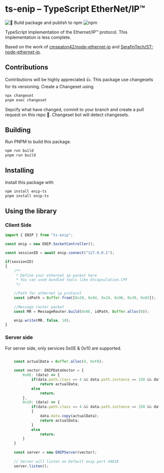 # ts-enip – TypeScript EtherNet/IP™

![🚀 Build package and publish to npm](https://github.com/Kworz/ts-enip/actions/workflows/workflow.yaml/badge.svg)
![npm](https://img.shields.io/npm/v/enip-ts)

TypeScript implementation of the Ethernet/IP™ protocol. This implementation is less complete.

Based on the work of [cmseaton42/node-ethernet-ip](https://github.com/cmseaton42/node-ethernet-ip) and [SerafinTech/ST-node-ethernet-ip](https://github.com/SerafinTech/ST-node-ethernet-ip).

## Contributions

Contributions will be highly appreciated 👍. This package use changesets for its versioning. Create a Changeset using

```bash
npx changeset
pnpm exec changeset
```

Sepcify what have changed, commit to your branch and create a pull request on this repo 📝. Changeset bot will detect changesets.

## Building

Run PNPM to build this package.

```bash
npm run build
pnpm run build
```

## Installing

Install this package with

```bash
npm install enip-ts
pnpm install enip-ts
```

## Using the library

### Client Side

```typescript
import { ENIP } from "ts-enip";

const enip = new ENIP.SocketController();

const sessionID = await enip.connect("127.0.0.1");

if(sessionID)
{
    /**
     * Define your ethernet ip packet here
     * You can used bundled tools like Encapsulation.CPF
     */ 

    //Path for ethernet ip protocol
    const idPath = Buffer.from([0x20, 0x04, 0x24, 0x96, 0x30, 0x03]);
    
    //Message router packet
    const MR = MessageRouter.build(0x0E, idPath, Buffer.alloc(0));

    enip.write(MR, false, 10);
}
```

### Server side

For server side, only services 0x0E & 0x10 are supported.

```typescript

    const actualData = Buffer.alloc(4, 0xF0);
    
    const vector: ENIPDataVector = {
        0x0E: (data) => {
            if(data.path.class == 4 && data.path.instance == 150 && data.path.attribute == 3)
                return actualData;
            else
                return;
        },
        0x10: (data) => {
            if(data.path.class == 4 && data.path.instance == 150 && data.path.attribute == 3 && data.data)
            {
                data.data.copy(actualData);
                return actualData;
            }
            else
                return;
        }
    }
    
    const server = new ENIPServer(vector);
    
    // Server will listen on Default enip port 44818
    server.listen();

```
